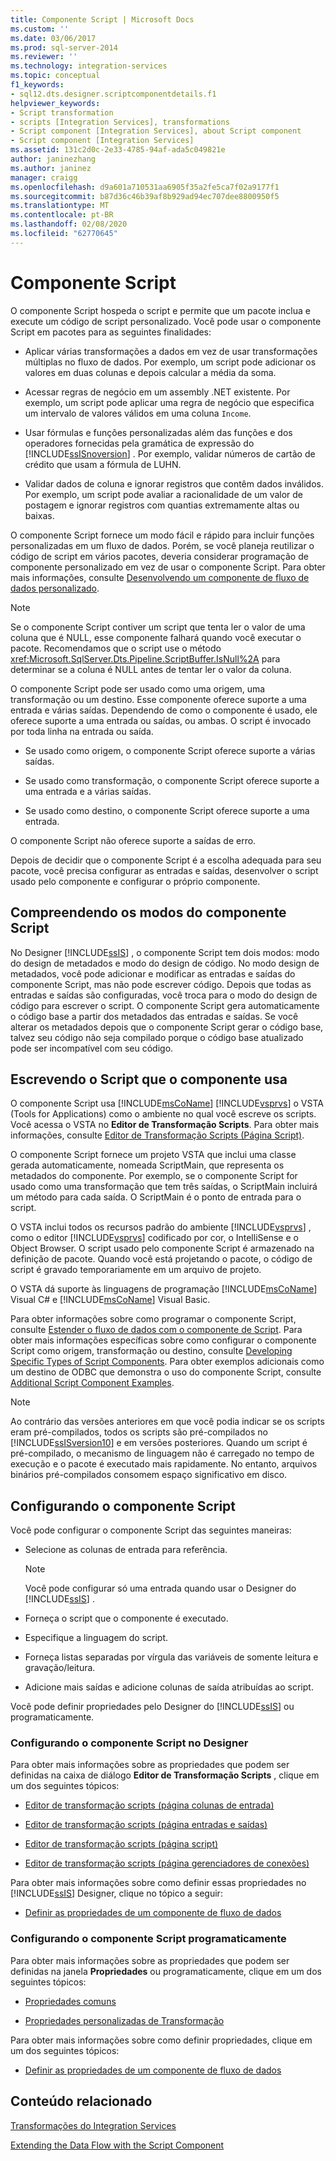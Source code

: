 ```yaml
---
title: Componente Script | Microsoft Docs
ms.custom: ''
ms.date: 03/06/2017
ms.prod: sql-server-2014
ms.reviewer: ''
ms.technology: integration-services
ms.topic: conceptual
f1_keywords:
- sql12.dts.designer.scriptcomponentdetails.f1
helpviewer_keywords:
- Script transformation
- scripts [Integration Services], transformations
- Script component [Integration Services], about Script component
- Script component [Integration Services]
ms.assetid: 131c2d0c-2e33-4785-94af-ada5c049821e
author: janinezhang
ms.author: janinez
manager: craigg
ms.openlocfilehash: d9a601a710531aa6905f35a2fe5ca7f02a9177f1
ms.sourcegitcommit: b87d36c46b39af8b929ad94ec707dee8800950f5
ms.translationtype: MT
ms.contentlocale: pt-BR
ms.lasthandoff: 02/08/2020
ms.locfileid: "62770645"
---
```

# <a name="script-component"></a>Componente Script
  O componente Script hospeda o script e permite que um pacote inclua e execute um código de script personalizado. Você pode usar o componente Script em pacotes para as seguintes finalidades:  
  
-   Aplicar várias transformações a dados em vez de usar transformações múltiplas no fluxo de dados. Por exemplo, um script pode adicionar os valores em duas colunas e depois calcular a média da soma.  
  
-   Acessar regras de negócio em um assembly .NET existente. Por exemplo, um script pode aplicar uma regra de negócio que especifica um intervalo de valores válidos em uma coluna `Income`.  
  
-   Usar fórmulas e funções personalizadas além das funções e dos operadores fornecidas pela gramática de expressão do [!INCLUDE[ssISnoversion](../../../includes/ssisnoversion-md.md)] . Por exemplo, validar números de cartão de crédito que usam a fórmula de LUHN.  
  
-   Validar dados de coluna e ignorar registros que contêm dados inválidos. Por exemplo, um script pode avaliar a racionalidade de um valor de postagem e ignorar registros com quantias extremamente altas ou baixas.  
  
 O componente Script fornece um modo fácil e rápido para incluir funções personalizadas em um fluxo de dados. Porém, se você planeja reutilizar o código de script em vários pacotes, deveria considerar programação de componente personalizado em vez de usar o componente Script. Para obter mais informações, consulte [Desenvolvendo um componente de fluxo de dados personalizado](../../extending-packages-custom-objects/data-flow/developing-a-custom-data-flow-component.md).  
  
> [!NOTE]  
>  Se o componente Script contiver um script que tenta ler o valor de uma coluna que é NULL, esse componente falhará quando você executar o pacote. Recomendamos que o script use o método <xref:Microsoft.SqlServer.Dts.Pipeline.ScriptBuffer.IsNull%2A> para determinar se a coluna é NULL antes de tentar ler o valor da coluna.  
  
 O componente Script pode ser usado como uma origem, uma transformação ou um destino. Esse componente oferece suporte a uma entrada e várias saídas. Dependendo de como o componente é usado, ele oferece suporte a uma entrada ou saídas, ou ambas. O script é invocado por toda linha na entrada ou saída.  
  
-   Se usado como origem, o componente Script oferece suporte a várias saídas.  
  
-   Se usado como transformação, o componente Script oferece suporte a uma entrada e a várias saídas.  
  
-   Se usado como destino, o componente Script oferece suporte a uma entrada.  
  
 O componente Script não oferece suporte a saídas de erro.  
  
 Depois de decidir que o componente Script é a escolha adequada para seu pacote, você precisa configurar as entradas e saídas, desenvolver o script usado pelo componente e configurar o próprio componente.  
  
## <a name="understanding-the-script-component-modes"></a>Compreendendo os modos do componente Script  
 No Designer [!INCLUDE[ssIS](../../../includes/ssis-md.md)] , o componente Script tem dois modos: modo do design de metadados e modo do design de código. No modo design de metadados, você pode adicionar e modificar as entradas e saídas do componente Script, mas não pode escrever código. Depois que todas as entradas e saídas são configuradas, você troca para o modo do design de código para escrever o script. O componente Script gera automaticamente o código base a partir dos metadados das entradas e saídas. Se você alterar os metadados depois que o componente Script gerar o código base, talvez seu código não seja compilado porque o código base atualizado pode ser incompatível com seu código.  
  
## <a name="writing-the-script-that-the-component-uses"></a>Escrevendo o Script que o componente usa  
 O componente Script usa [!INCLUDE[msCoName](../../../includes/msconame-md.md)] [!INCLUDE[vsprvs](../../../includes/vsprvs-md.md)] o VSTA (Tools for Applications) como o ambiente no qual você escreve os scripts. Você acessa o VSTA no **Editor de Transformação Scripts**. Para obter mais informações, consulte [Editor de Transformação Scripts &#40;Página Script&#41;](../../script-transformation-editor-script-page.md).  
  
 O componente Script fornece um projeto VSTA que inclui uma classe gerada automaticamente, nomeada ScriptMain, que representa os metadados do componente. Por exemplo, se o componente Script for usado como uma transformação que tem três saídas, o ScriptMain incluirá um método para cada saída. O ScriptMain é o ponto de entrada para o script.  
  
 O VSTA inclui todos os recursos padrão do ambiente [!INCLUDE[vsprvs](../../../includes/vsprvs-md.md)] , como o editor [!INCLUDE[vsprvs](../../../includes/vsprvs-md.md)] codificado por cor, o IntelliSense e o Object Browser. O script usado pelo componente Script é armazenado na definição de pacote. Quando você está projetando o pacote, o código de script é gravado temporariamente em um arquivo de projeto.  
  
 O VSTA dá suporte às linguagens de programação [!INCLUDE[msCoName](../../../includes/msconame-md.md)] Visual C# e [!INCLUDE[msCoName](../../../includes/msconame-md.md)] Visual Basic.  
  
 Para obter informações sobre como programar o componente Script, consulte [Estender o fluxo de dados com o componente de Script](script-component.md). Para obter mais informações específicas sobre como configurar o componente Script como origem, transformação ou destino, consulte [Developing Specific Types of Script Components](../../extending-packages-scripting-data-flow-script-component-types/developing-specific-types-of-script-components.md). Para obter exemplos adicionais como um destino de ODBC que demonstra o uso do componente Script, consulte [Additional Script Component Examples](../../extending-packages-scripting-data-flow-script-component-examples/additional-script-component-examples.md).  
  
> [!NOTE]  
>  Ao contrário das versões anteriores em que você podia indicar se os scripts eram pré-compilados, todos os scripts são pré-compilados no [!INCLUDE[ssISversion10](../../../includes/ssisversion10-md.md)] e em versões posteriores. Quando um script é pré-compilado, o mecanismo de linguagem não é carregado no tempo de execução e o pacote é executado mais rapidamente. No entanto, arquivos binários pré-compilados consomem espaço significativo em disco.  
  
## <a name="configuring-the-script-component"></a>Configurando o componente Script  
 Você pode configurar o componente Script das seguintes maneiras:  
  
-   Selecione as colunas de entrada para referência.  
  
    > [!NOTE]  
    >  Você pode configurar só uma entrada quando usar o Designer do [!INCLUDE[ssIS](../../../includes/ssis-md.md)] .  
  
-   Forneça o script que o componente é executado.  
  
-   Especifique a linguagem do script.  
  
-   Forneça listas separadas por vírgula das variáveis de somente leitura e gravação/leitura.  
  
-   Adicione mais saídas e adicione colunas de saída atribuídas ao script.  
  
 Você pode definir propriedades pelo Designer do [!INCLUDE[ssIS](../../../includes/ssis-md.md)] ou programaticamente.  
  
### <a name="configuring-the-script-component-in-the-designer"></a>Configurando o componente Script no Designer  
 Para obter mais informações sobre as propriedades que podem ser definidas na caixa de diálogo **Editor de Transformação Scripts** , clique em um dos seguintes tópicos:  
  
-   [Editor de transformação scripts &#40;página colunas de entrada&#41;](../../script-transformation-editor-input-columns-page.md)  
  
-   [Editor de transformação scripts &#40;página entradas e saídas&#41;](../../script-transformation-editor-inputs-and-outputs-page.md)  
  
-   [Editor de transformação scripts &#40;página script&#41;](../../script-transformation-editor-script-page.md)  
  
-   [Editor de transformação scripts &#40;página gerenciadores de conexões&#41;](../../script-transformation-editor-connection-managers-page.md)  
  
 Para obter mais informações sobre como definir essas propriedades no [!INCLUDE[ssIS](../../../includes/ssis-md.md)] Designer, clique no tópico a seguir:  
  
-   [Definir as propriedades de um componente de fluxo de dados](../set-the-properties-of-a-data-flow-component.md)  
  
### <a name="configuring-the-script-component-programmatically"></a>Configurando o componente Script programaticamente  
 Para obter mais informações sobre as propriedades que podem ser definidas na janela **Propriedades** ou programaticamente, clique em um dos seguintes tópicos:  
  
-   [Propriedades comuns](../../common-properties.md)  
  
-   [Propriedades personalizadas de Transformação](transformation-custom-properties.md)  
  
 Para obter mais informações sobre como definir propriedades, clique em um dos seguintes tópicos:  
  
-   [Definir as propriedades de um componente de fluxo de dados](../set-the-properties-of-a-data-flow-component.md)  
  
## <a name="related-content"></a>Conteúdo relacionado  
 [Transformações do Integration Services](integration-services-transformations.md)  
  
 [Extending the Data Flow with the Script Component](script-component.md)  
  
  
